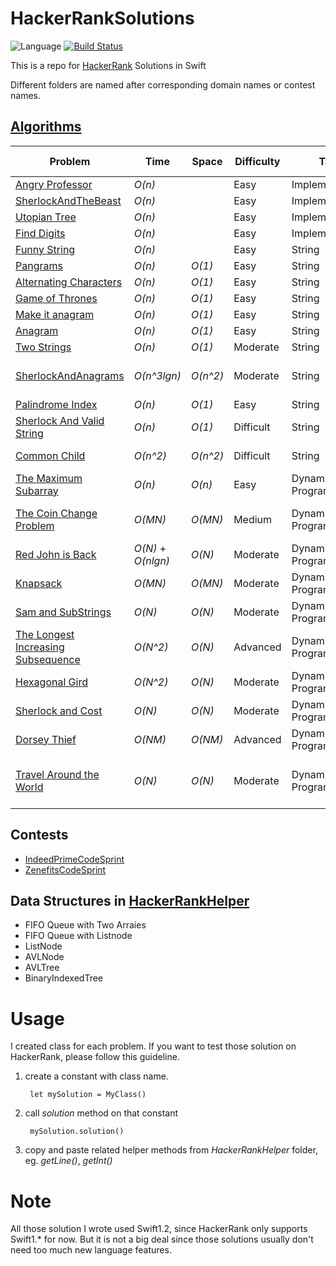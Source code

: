 # HackerRankSolutions 
![Language](https://img.shields.io/badge/language-Swift-orange.svg) [![Build Status](https://travis-ci.org/jindulys/HackerRankSolutions.svg)](https://travis-ci.org/jindulys/HackerRankSolutions)

This is a repo for [HackerRank](https://www.hackerrank.com/domains) Solutions in Swift

Different folders are named after corresponding domain names or contest names.

## [Algorithms](HRSwift/Algorithms)
 Problem         |    Time           | Space           | Difficulty    | Tag          | Note       | Score    | Max Score
---------------- |  ---------------- | --------------- | ------------- |--------------| -----------| ---------| --------
[Angry Professor](https://www.hackerrank.com/challenges/angry-professor) |  _O(n)_   |    | Easy | Implementation | | 20.0 | 20.0
[SherlockAndTheBeast](https://www.hackerrank.com/challenges/sherlock-and-the-beast) |  _O(n)_   |    | Easy | Implementation| | 30.0 | 30.0
[Utopian Tree](https://www.hackerrank.com/challenges/utopian-tree) |  _O(n)_   |    | Easy | Implementation | | 20.0 | 20.0
[Find Digits](https://www.hackerrank.com/challenges/find-digits) |  _O(n)_   |    | Easy | Implementation | | 25.0 | 25.0
[Funny String](https://www.hackerrank.com/challenges/funny-string) |  _O(n)_   |    | Easy | String | | 25.0 | 25.0
[Pangrams](https://www.hackerrank.com/challenges/pangrams) |  _O(n)_   |  _O(1)_  | Easy | String | | 20.0 | 20.0
[Alternating Characters](https://www.hackerrank.com/challenges/alternating-characters) |  _O(n)_   |  _O(1)_  | Easy | String | | 20.0 | 20.0
[Game of Thrones](https://www.hackerrank.com/challenges/game-of-thrones) |  _O(n)_   |  _O(1)_  | Easy | String | | 30.0 | 30.0
[Make it anagram](https://www.hackerrank.com/challenges/make-it-anagram) |  _O(n)_   |  _O(1)_  | Easy | String | | 30.0 | 30.0
[Anagram](https://www.hackerrank.com/challenges/anagram) |  _O(n)_   |  _O(1)_  | Easy | String | | 14.29 | 25
[Two Strings](https://www.hackerrank.com/challenges/two-strings) |  _O(n)_   |  _O(1)_  | Moderate | String | Set | 20.0 | 25.0
[SherlockAndAnagrams](https://www.hackerrank.com/challenges/sherlock-and-anagrams) |  _O(n^3lgn)_   |  _O(n^2)_  | Moderate | String | Sort, Dictionary, Permutation | 4.55 | 50.0
[Palindrome Index](https://www.hackerrank.com/challenges/palindrome-index) |  _O(n)_   |  _O(1)_  | Easy | String | | 25.0 | 25.0 
[Sherlock And Valid String](https://www.hackerrank.com/challenges/sherlock-and-valid-string) |  _O(n)_   |  _O(1)_  | Difficult | String | Dictionary | 100.0 | 100.0
[Common Child](https://www.hackerrank.com/challenges/common-child) |  _O(n^2)_   |  _O(n^2)_  | Difficult | String | Dynamic Programming | 50.0 | 60.0
[The Maximum Subarray](https://www.hackerrank.com/challenges/maxsubarray) |  _O(n)_   | _O(n)_  | Easy | Dynamic Programming | | 16.67 | 50.0
[The Coin Change Problem](https://www.hackerrank.com/challenges/coin-change) |  _O(MN)_   | _O(MN)_  | Medium | Dynamic Programming | bottom-up table construction | 60.0 | 60.0
[Red John is Back](https://www.hackerrank.com/challenges/red-john-is-back) |  _O(N)_ + _O(nlgn)_   | _O(N)_  | Moderate | Dynamic Programming | memoization | 54.17 | 65
[Knapsack](https://www.hackerrank.com/challenges/unbounded-knapsack) |  _O(MN)_   | _O(MN)_  | Moderate | Dynamic Programming | memoization in swift | 54.06 | 60.0
[Sam and SubStrings](https://www.hackerrank.com/challenges/sam-and-substrings) |  _O(N)_   | _O(N)_  | Moderate | Dynamic Programming | | 40.0 | 40.0
[The Longest Increasing Subsequence](https://www.hackerrank.com/challenges/longest-increasing-subsequent) |  _O(N^2)_   | _O(N)_  | Advanced | Dynamic Programming | time out | 26.67 | 60.0
[Hexagonal Gird](https://www.hackerrank.com/challenges/hexagonal-grid) |  _O(N^2)_   | _O(N)_  | Moderate | Dynamic Programming | recursive solution | 70.0 | 70.0
[Sherlock and Cost](https://www.hackerrank.com/challenges/sherlock-and-cost) |  _O(N)_   | _O(N)_  | Moderate | Dynamic Programming | | 28.13 | 50.0
[Dorsey Thief](https://www.hackerrank.com/challenges/dorsey-thief) |  _O(NM)_   | _O(NM)_  | Advanced | Dynamic Programming | | 52.76| 85.0
[Travel Around the World](https://www.hackerrank.com/challenges/travel-around-the-world) |  _O(N)_   | _O(N)_  | Moderate | Dynamic Programming | validation pass and candidates finding pass | 120.0 | 120.0

## Contests
* [IndeedPrimeCodeSprint](https://www.hackerrank.com/contests/indeed-prime-codesprint/challenges)
* [ZenefitsCodeSprint](https://www.hackerrank.com/contests/zenhacks/challenges)

## Data Structures in [HackerRankHelper](HRSwift/HackerRankHelper/HackerRankHelper.swift)
* FIFO Queue with Two Arraies
* FIFO Queue with Listnode
* ListNode
* AVLNode
* AVLTree
* BinaryIndexedTree

# Usage

I created class for each problem. If you want to test those solution on HackerRank, please follow this guideline.

1. create a constant with class name.

        let mySolution = MyClass()
2. call *solution* method on that constant

        mySolution.solution()
3. copy and paste related helper methods from *HackerRankHelper* folder, eg. *getLine()*, *getInt()*

# Note

All those solution I wrote used Swift1.2, since HackerRank only supports Swift1.* for now. But it is not a big deal since those solutions usually don't need too much new language features.
